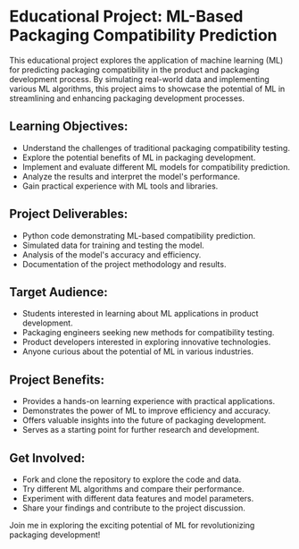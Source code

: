 # Educational Project: ML-Based Packaging Compatibility Prediction

This educational project explores the application of machine learning (ML) for predicting packaging compatibility in the product and packaging development process. By simulating real-world data and implementing various ML algorithms, this project aims to showcase the potential of ML in streamlining and enhancing packaging development processes.

## Learning Objectives:

- Understand the challenges of traditional packaging compatibility testing.
- Explore the potential benefits of ML in packaging development.
- Implement and evaluate different ML models for compatibility prediction.
- Analyze the results and interpret the model's performance.
- Gain practical experience with ML tools and libraries.

## Project Deliverables:

- Python code demonstrating ML-based compatibility prediction.
- Simulated data for training and testing the model.
- Analysis of the model's accuracy and efficiency.
- Documentation of the project methodology and results.

## Target Audience:

- Students interested in learning about ML applications in product development.
- Packaging engineers seeking new methods for compatibility testing.
- Product developers interested in exploring innovative technologies.
- Anyone curious about the potential of ML in various industries.

## Project Benefits:

- Provides a hands-on learning experience with practical applications.
- Demonstrates the power of ML to improve efficiency and accuracy.
- Offers valuable insights into the future of packaging development.
- Serves as a starting point for further research and development.

## Get Involved:

- Fork and clone the repository to explore the code and data.
- Try different ML algorithms and compare their performance.
- Experiment with different data features and model parameters.
- Share your findings and contribute to the project discussion.

Join me in exploring the exciting potential of ML for revolutionizing packaging development!
